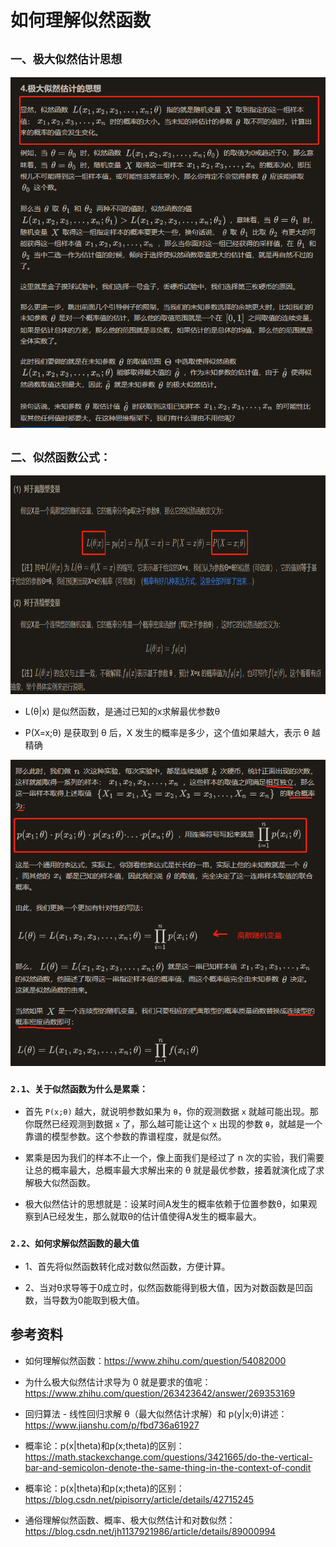 # 如何理解似然函数

## `一、极大似然估计思想 `

<div align=center><img src="./static/极大似然估计2.jpg"/></div>

## `二、似然函数公式：`

<div align=center><img width="850" height="350"  src="./static/似然函数.jpg"/></div>

* L(θ|x) 是似然函数，是通过已知的x求解最优参数θ

* P(X=x;θ) 是获取到 θ 后，X 发生的概率是多少，这个值如果越大，表示 θ 越精确

<div align=center><img src="./static/似然函数公式.jpg"/></div>

### `2.1、关于似然函数为什么是累乘：`

* 首先 `P(x;θ)` 越大，就说明参数如果为 `θ`，你的观测数据 `x` 就越可能出现。那你既然已经观测到数据 `x` 了，那么越可能让这个 `x` 出现的参数 `θ`，就越是一个靠谱的模型参数。这个参数的靠谱程度，就是似然。

* 累乘是因为我们的样本不止一个，像上面我们是经过了 n 次的实验，我们需要让总的概率最大，总概率最大求解出来的 θ 就是最优参数，接着就演化成了求解极大似然函数。

* 极大似然估计的思想就是：设某时间A发生的概率依赖于位置参数θ，如果观察到A已经发生，那么就取θ的估计值使得A发生的概率最大。


### `2.2、如何求解似然函数的最大值`

* 1、首先将似然函数转化成对数似然函数，方便计算。

* 2、当对θ求导等于0成立时，似然函数能得到极大值，因为对数函数是凹函数，当导数为0能取到极大值。


## 参考资料

* 如何理解似然函数：https://www.zhihu.com/question/54082000

* 为什么极大似然估计求导为 0 就是要求的值呢：https://www.zhihu.com/question/263423642/answer/269353169

* 回归算法 - 线性回归求解 θ（最大似然估计求解）和 p(y|x;θ)讲述：https://www.jianshu.com/p/fbd736a61927

* 概率论：p(x|theta)和p(x;theta)的区别：https://math.stackexchange.com/questions/3421665/do-the-vertical-bar-and-semicolon-denote-the-same-thing-in-the-context-of-condit

* 概率论：p(x|theta)和p(x;theta)的区别：https://blog.csdn.net/pipisorry/article/details/42715245


* 通俗理解似然函数、概率、极大似然估计和对数似然：https://blog.csdn.net/jh1137921986/article/details/89000994
